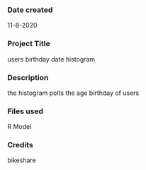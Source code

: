 ### Date created
11-8-2020

### Project Title
users birthday date histogram

### Description
the histogram polts the age birthday of users

### Files used
R Model

### Credits
bikeshare